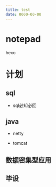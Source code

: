```yaml
---
title: test
date: 0000-00-00
---
```

# notepad

hexo

# 计划

## sql

- sql必知必回

## java

- netty

- tomcat

## 数据密集型应用


## 毕设












